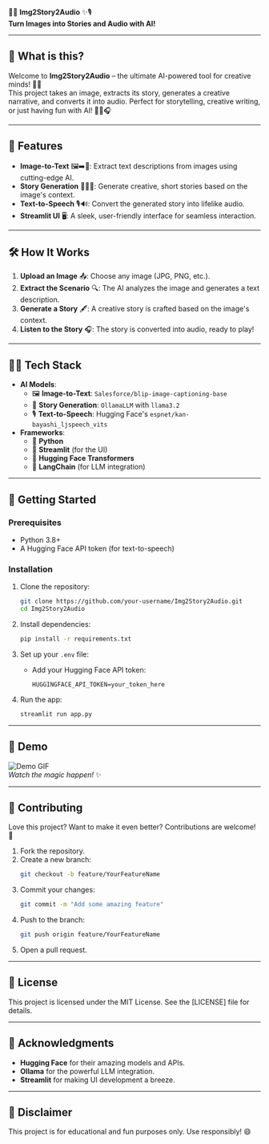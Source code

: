 📸✨ **Img2Story2Audio** ✨🎙️  
**Turn Images into Stories and Audio with AI!**  

---

## 🚀 **What is this?**  
Welcome to **Img2Story2Audio** – the ultimate AI-powered tool for creative minds! 🧠💡  
This project takes an image, extracts its story, generates a creative narrative, and converts it into audio. Perfect for storytelling, creative writing, or just having fun with AI! 🎨📖🎧  

---

## 🌟 **Features**  
- **Image-to-Text** 🖼️➡️📝: Extract text descriptions from images using cutting-edge AI.  
- **Story Generation** 🧙‍♂️📖: Generate creative, short stories based on the image's context.  
- **Text-to-Speech** 🎙️🔊: Convert the generated story into lifelike audio.  
- **Streamlit UI** 🖥️: A sleek, user-friendly interface for seamless interaction.  

---

## 🛠️ **How It Works**  
1. **Upload an Image** 📤: Choose any image (JPG, PNG, etc.).  
2. **Extract the Scenario** 🔍: The AI analyzes the image and generates a text description.  
3. **Generate a Story** 🖋️: A creative story is crafted based on the image's context.  
4. **Listen to the Story** 🎧: The story is converted into audio, ready to play!  

---

## 🧑‍💻 **Tech Stack**  
- **AI Models**:  
  - 🖼️ **Image-to-Text**: `Salesforce/blip-image-captioning-base`  
  - 📖 **Story Generation**: `OllamaLLM` with `llama3.2`  
  - 🎙️ **Text-to-Speech**: Hugging Face's `espnet/kan-bayashi_ljspeech_vits`  
- **Frameworks**:  
  - 🐍 **Python**  
  - 🚀 **Streamlit** (for the UI)  
  - 🤗 **Hugging Face Transformers**  
  - 🔗 **LangChain** (for LLM integration)  

---

## 🚀 **Getting Started**  
### **Prerequisites**  
- Python 3.8+  
- A Hugging Face API token (for text-to-speech)  

### **Installation**  
1. Clone the repository:  
   ```bash
   git clone https://github.com/your-username/Img2Story2Audio.git
   cd Img2Story2Audio
   ```

2. Install dependencies:  
   ```bash
   pip install -r requirements.txt
   ```

3. Set up your `.env` file:  
   - Add your Hugging Face API token:  
     ```plaintext
     HUGGINGFACE_API_TOKEN=your_token_here
     ```

4. Run the app:  
   ```bash
   streamlit run app.py
   ```

---

## 🎥 **Demo**  
![Demo GIF](https://media.giphy.com/media/your-demo-gif-url.gif)  
*Watch the magic happen!* ✨  

---

## 🤝 **Contributing**  
Love this project? Want to make it even better? Contributions are welcome! 🎉  
1. Fork the repository.  
2. Create a new branch:  
   ```bash
   git checkout -b feature/YourFeatureName
   ```  
3. Commit your changes:  
   ```bash
   git commit -m "Add some amazing feature"
   ```  
4. Push to the branch:  
   ```bash
   git push origin feature/YourFeatureName
   ```  
5. Open a pull request.  

---

## 📜 **License**  
This project is licensed under the MIT License. See the [LICENSE] file for details.  

---

## 🙏 **Acknowledgments**  
- **Hugging Face** for their amazing models and APIs.  
- **Ollama** for the powerful LLM integration.  
- **Streamlit** for making UI development a breeze.  

---

## 🚨 **Disclaimer**  
This project is for educational and fun purposes only. Use responsibly! 😄  